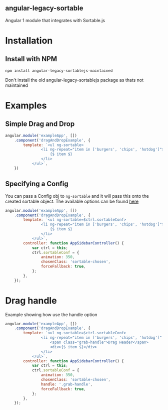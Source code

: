 angular-legacy-sortable
-----------------------

Angular 1 module that integrates with Sortable.js

# Installation

## Install with NPM

	npm install angular-legacy-sortablejs-maintained

Don't install the old angular-legacy-sortablejs package as thats not maintained


# Examples

## Simple Drag and Drop

```js
angular.module('exampleApp', [])
	.component('dragAndDropExample', {
		template: `<ul ng-sortable>
				<li ng-repeat="item in ['burgers', 'chips', 'hotdog']">
					{$ item $}
				</li>
			</ul>`,
	})
```

## Specifying a Config
You can pass a Config obj to `ng-sortable` and it will pass this onto the created sortable object. The available options can be found [here](https://github.com/RubaXa/Sortable#options)

```js
angular.module('exampleApp', [])
	.component('dragAndDropExample', {
		template: `<ul ng-sortable=$ctrl.sortableConf>
				<li ng-repeat="item in ['burgers', 'chips', 'hotdog']">
					{$ item $}
				</li>
			</ul>`,
		controller: function AppSidebarController() {
			var ctrl = this;
			ctrl.sortableConf = {
				animation: 350,
				chosenClass: 'sortable-chosen',
				forceFallback: true,
			};
		},
	});
```

# Drag handle
Example showing how use the handle option

```js
angular.module('exampleApp', [])
	.component('dragAndDropExample', {
		template: `<ul ng-sortable=$ctrl.sortableConf>
				<li ng-repeat="item in ['burgers', 'chips', 'hotdog']" draggable="false">
					<span class="grab-handle">Drag Header</span>
					<div>{$ item $}</div>
				</li>
			</ul>`,
		controller: function AppSidebarController() {
  			var ctrl = this;
			ctrl.sortableConf = {
				animation: 350,
				chosenClass: 'sortable-chosen',
				handle: '.grab-handle',
				forceFallback: true,
			};
		},
	});
```
